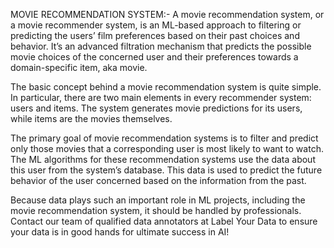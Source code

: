 MOVIE RECOMMENDATION SYSTEM:-
A movie recommendation system, or a movie recommender system, is an ML-based approach to filtering or predicting the users’ film preferences based on their past choices and behavior. It’s an advanced filtration mechanism that predicts the possible movie choices of the concerned user and their preferences towards a domain-specific item, aka movie.

The basic concept behind a movie recommendation system is quite simple. In particular, there are two main elements in every recommender system: users and items. The system generates movie predictions for its users, while items are the movies themselves.

The primary goal of movie recommendation systems is to filter and predict only those movies that a corresponding user is most likely to want to watch. The ML algorithms for these recommendation systems use the data about this user from the system’s database. This data is used to predict the future behavior of the user concerned based on the information from the past.

Because data plays such an important role in ML projects, including the movie recommendation system, it should be handled by professionals. Contact our team of qualified data annotators at Label Your Data to ensure your data is in good hands for ultimate success in AI!
